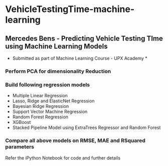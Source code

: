 # VehicleTestingTime-machine-learning
## Mercedes Bens - Predicting Vehicle Testing TIme using Machine Learning Models
* Submitted as part of Machine Learning Course - UPX Academy *

### Perform PCA for dimensionality Reduction
### Build following regression models
- Multiple Linear Regression 
- Lasso, Ridge and ElasticNet Regression
- Bayesian Ridge Regression
- Support Vector Machine Regression
- Random Forest Regression
- XGBoost
- Stacked Pipeline Model using ExtraTrees Regressor and Random Forest

### Compare all above models on RMSE, MAE and RSquared parameters

Refer the iPython Notebook for code and further details
 
